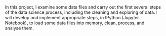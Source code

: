 In this project, I examine some data files and carry out the first several steps of the data science process, including the cleaning and exploring of data.
I will develop and implement appropriate steps, in IPython (Jupyter Notebook), to load some data files into memory, clean, process, and analyse them.
